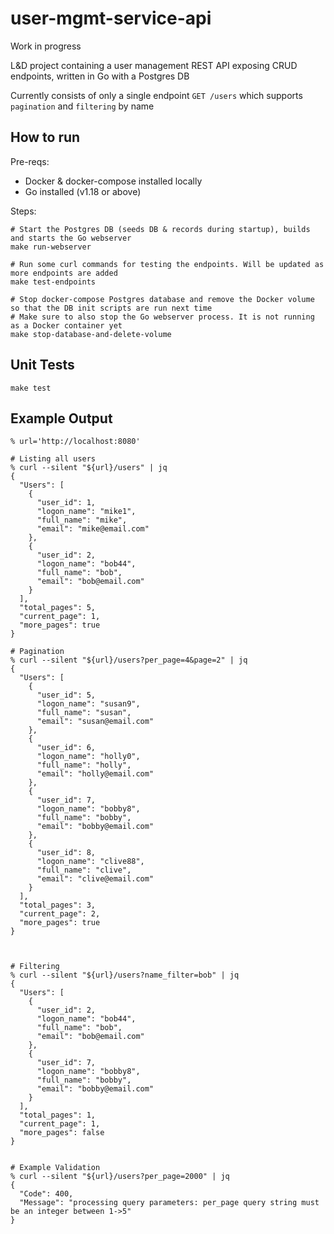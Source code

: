 # user-mgmt-service-api

Work in progress

L&D project containing a user management REST API exposing CRUD endpoints, written in Go with a Postgres DB

Currently consists of only a single endpoint `GET /users` which supports `pagination` and `filtering` by name

## How to run

Pre-reqs:
- Docker & docker-compose installed locally
- Go installed (v1.18 or above)

Steps:
```shell
# Start the Postgres DB (seeds DB & records during startup), builds and starts the Go webserver
make run-webserver

# Run some curl commands for testing the endpoints. Will be updated as more endpoints are added
make test-endpoints

# Stop docker-compose Postgres database and remove the Docker volume so that the DB init scripts are run next time
# Make sure to also stop the Go webserver process. It is not running as a Docker container yet
make stop-database-and-delete-volume
```

## Unit Tests
```shell
make test
```

## Example Output

```shell
% url='http://localhost:8080'

# Listing all users 
% curl --silent "${url}/users" | jq
{
  "Users": [
    {
      "user_id": 1,
      "logon_name": "mike1",
      "full_name": "mike",
      "email": "mike@email.com"
    },
    {
      "user_id": 2,
      "logon_name": "bob44",
      "full_name": "bob",
      "email": "bob@email.com"
    }
  ],
  "total_pages": 5,
  "current_page": 1,
  "more_pages": true
}

# Pagination
% curl --silent "${url}/users?per_page=4&page=2" | jq
{
  "Users": [
    {
      "user_id": 5,
      "logon_name": "susan9",
      "full_name": "susan",
      "email": "susan@email.com"
    },
    {
      "user_id": 6,
      "logon_name": "holly0",
      "full_name": "holly",
      "email": "holly@email.com"
    },
    {
      "user_id": 7,
      "logon_name": "bobby8",
      "full_name": "bobby",
      "email": "bobby@email.com"
    },
    {
      "user_id": 8,
      "logon_name": "clive88",
      "full_name": "clive",
      "email": "clive@email.com"
    }
  ],
  "total_pages": 3,
  "current_page": 2,
  "more_pages": true
}



# Filtering
% curl --silent "${url}/users?name_filter=bob" | jq
{
  "Users": [
    {
      "user_id": 2,
      "logon_name": "bob44",
      "full_name": "bob",
      "email": "bob@email.com"
    },
    {
      "user_id": 7,
      "logon_name": "bobby8",
      "full_name": "bobby",
      "email": "bobby@email.com"
    }
  ],
  "total_pages": 1,
  "current_page": 1,
  "more_pages": false
}


# Example Validation
% curl --silent "${url}/users?per_page=2000" | jq
{
  "Code": 400,
  "Message": "processing query parameters: per_page query string must be an integer between 1->5"
}
```
